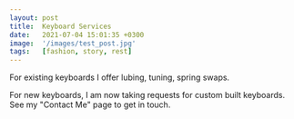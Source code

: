 ```yaml
---
layout: post
title:  Keyboard Services
date:   2021-07-04 15:01:35 +0300
image:  '/images/test_post.jpg'
tags:   [fashion, story, rest]
---
```


For existing keyboards I offer lubing, tuning, spring swaps.

For new keyboards, I am now taking requests for custom built keyboards. See my "Contact Me" page to get in touch.